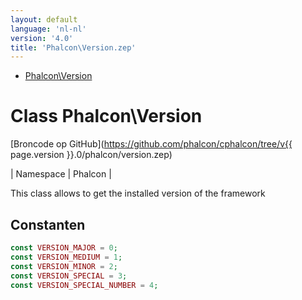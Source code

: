 ```yaml
---
layout: default
language: 'nl-nl'
version: '4.0'
title: 'Phalcon\Version.zep'
---
```


* [Phalcon\Version](#version)

<h1 id="version">Class Phalcon\Version</h1>

[Broncode op GitHub](https://github.com/phalcon/cphalcon/tree/v{{ page.version }}.0/phalcon/version.zep)

| Namespace | Phalcon |

This class allows to get the installed version of the framework

## Constanten

```php
const VERSION_MAJOR = 0;
const VERSION_MEDIUM = 1;
const VERSION_MINOR = 2;
const VERSION_SPECIAL = 3;
const VERSION_SPECIAL_NUMBER = 4;
```